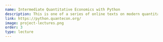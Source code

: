 ```yaml
---
name: Intermediate Quantitative Economics with Python
description: This is one of a series of online texts on modern quantitative economics and programming with Python. This is the second text in the series, which focuses on introductory material.
link: https://python.quantecon.org/
image: project-lectures.png
order: 3
type: lecture
---
```

